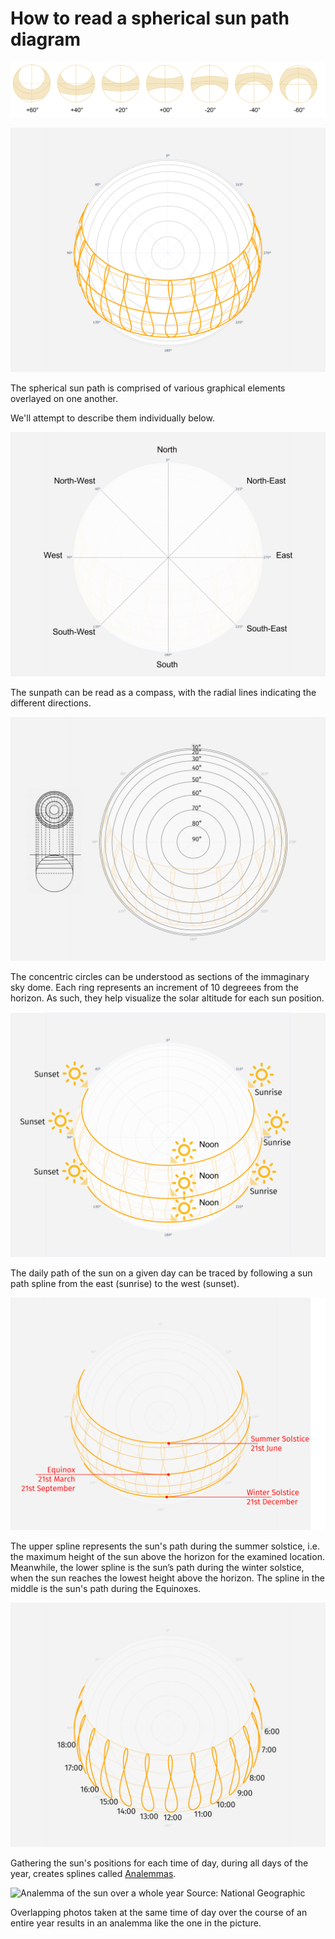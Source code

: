 # How to read a spherical sun path diagram

![Sun paths change shape depending on the latitude of the selected location](../../../../.gitbook/assets/01.png)

![Spherical sun path](../../../../.gitbook/assets/02.png)

The spherical sun path is comprised of various graphical elements overlayed on one another.

We'll attempt to describe them individually below.

![Geographical coordinates in the spherical sun path](../../../../.gitbook/assets/03.png)

The sunpath can be read as a compass, with the radial lines indicating the different directions.

![Sun altitudes for each circle of the spherical sun path](../../../../.gitbook/assets/04b.png)

The concentric circles can be understood as sections of the immaginary sky dome. Each ring represents an increment of 10 degreees from the horizon. As such, they help visualize the solar altitude for each sun position.

![Sun daily paths from Sunrise to Sunset](../../../../.gitbook/assets/05.png)

The daily path of the sun on a given day can be traced by following a sun path spline from the east (sunrise) to the west (sunset).

![Characterization of the maximum, mean, and minimum paths line (altitudes) of the sun in the spherical sun path](../../../../.gitbook/assets/06.png)

The upper spline represents the sun's path during the summer solstice, i.e. the maximum height of the sun above the horizon for the examined location. Meanwhile, the lower spline is the sun’s path during the winter solstice, when the sun reaches the lowest height above the horizon. The spline in the middle is the sun's path during the Equinoxes.

![Spline created by the sun's positions depending on daily hours, in the spherical sun path](../../../../.gitbook/assets/07.png)

Gathering the sun's positions for each time of day, during all days of the year, creates splines called [Analemmas](https://en.wikipedia.org/wiki/Analemma).

![Analemma of the sun over a whole year
Source: National Geographic](../../../../.gitbook/assets/08.png)

Overlapping photos taken at the same time of day over the course of an entire year results in an analemma like the one in the picture.

